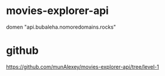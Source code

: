 # movies-explorer-api
  
  domen "api.bubaleha.nomoredomains.rocks"

# github 

  https://github.com/munAlexey/movies-explorer-api/tree/level-1

